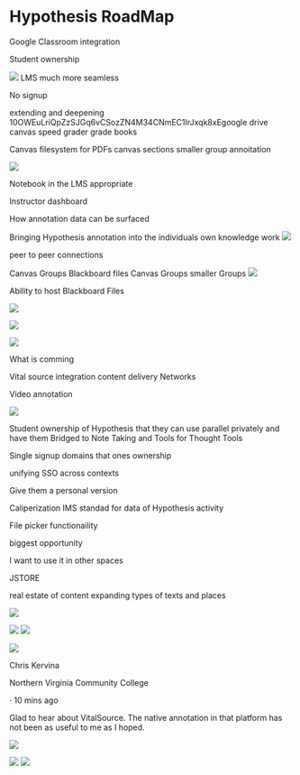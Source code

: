 
# Hypothesis RoadMap

Google Classroom integration

Student ownership

![](attachments/2021-06-24-20-05-56.png)
LMS much more seamless

No signup

extending and deepening 10OWEuLriQpZzSJGq6vCSozZN4M34CNmEC1IrJxqk8xEgoogle drive
canvas speed grader grade books

Canvas filesystem for PDFs
canvas sections smaller group annoitation

![](attachments/2021-06-24-20-07-38.png)


Notebook in the LMS appropriate

Instructor dashboard

How annotation data can be surfaced

Bringing Hypothesis annotation into the individuals own knowledge work
![](attachments/2021-06-24-20-11-06.png)

peer to peer connections

Canvas Groups
Blackboard files
Canvas Groups
smaller Groups
![](attachments/2021-06-24-20-12-12.png)

Ability to host Blackboard Files

![](attachments/2021-06-24-20-12-40.png)



![](attachments/2021-06-24-20-13-23.png)


![](attachments/2021-06-24-20-14-05.png)

What is comming


Vital source integration
content delivery Networks

Video annotation

![](attachments/2021-06-24-20-17-33.png)



Student ownership of Hypothesis that they can use parallel privately
and have them Bridged to Note Taking and Tools for Thought Tools

Single signup
domains that ones ownership


unifying SSO across contexts

Give them a personal version

Caliperization
IMS standad for data of Hypothesis activity

File picker functionaility 

biggest opportunity

I want to use it in other spaces

JSTORE

real estate of content
expanding types of texts and places


![](attachments/2021-06-24-20-23-02.png)

![](attachments/2021-06-24-20-23-25.png)
![](attachments/2021-06-24-20-23-54.png)

![](attachments/2021-06-24-20-25-04.png)



Chris Kervina

Northern Virginia Community College

· 10 mins ago

Glad to hear about VitalSource. The native annotation in that platform has not been as useful to me as I hoped.



![](attachments/2021-06-24-20-26-16.png)

![](attachments/2021-06-24-20-32-07.png)
![](attachments/2021-06-24-20-38-40.png)